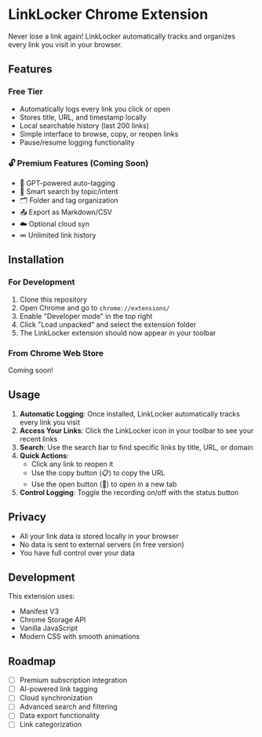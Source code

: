 # LinkLocker Chrome Extension

Never lose a link again! LinkLocker automatically tracks and organizes every link you visit in your browser.

## Features

###  Free Tier
-  Automatically logs every link you click or open
-  Stores title, URL, and timestamp locally
-  Local searchable history (last 200 links)
- Simple interface to browse, copy, or reopen links
- Pause/resume logging functionality

### 🔓 Premium Features (Coming Soon)
- 🧠 GPT-powered auto-tagging
- 🔎 Smart search by topic/intent
- 🗂 Folder and tag organization
- 📤 Export as Markdown/CSV
- ☁️ Optional cloud syn
- ∞ Unlimited link history

## Installation

### For Development
1. Clone this repository
2. Open Chrome and go to `chrome://extensions/`
3. Enable "Developer mode" in the top right
4. Click "Load unpacked" and select the extension folder
5. The LinkLocker extension should now appear in your toolbar

### From Chrome Web Store
Coming soon!

## Usage

1. **Automatic Logging**: Once installed, LinkLocker automatically tracks every link you visit
2. **Access Your Links**: Click the LinkLocker icon in your toolbar to see your recent links
3. **Search**: Use the search bar to find specific links by title, URL, or domain
4. **Quick Actions**: 
   - Click any link to reopen it
   - Use the copy button (📋) to copy the URL
   - Use the open button (🔗) to open in a new tab
5. **Control Logging**: Toggle the recording on/off with the status button

## Privacy

- All your link data is stored locally in your browser
- No data is sent to external servers (in free version)
- You have full control over your data

## Development

This extension uses:
- Manifest V3
- Chrome Storage API
- Vanilla JavaScript
- Modern CSS with smooth animations

## Roadmap

- [ ] Premium subscription integration
- [ ] AI-powered link tagging
- [ ] Cloud synchronization
- [ ] Advanced search and filtering
- [ ] Data export functionality
- [ ] Link categorization
